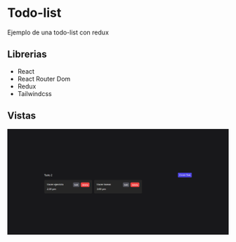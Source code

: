 # Todo-list

Ejemplo de una todo-list con redux

## Librerias

- React
- React Router Dom
- Redux
- Tailwindcss

## Vistas

![Tux, the Linux mascot](/todo-list.png)
